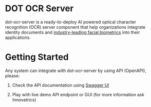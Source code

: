 # DOT OCR Server
dot-ocr-server is a ready-to-deploy AI powered optical character recognition (OCR) server component that help organizations integrate identity documents and [industry-leading facial biometrics](https://github.com/innovatrics/dot-core-server) into their applications.

# Getting Started
Any system can integrate with dot-ocr-server by using API (OpenAPI), please:

1. Check the API documentation using [Swagger UI](https://innovatrics.github.io/dot-ocr-server/?url=https://raw.githubusercontent.com/innovatrics/dot-ocr-server/master/api/swagger.json)

2. Play with live demo API endpoint or GUI (for more information ask Innovatrics)